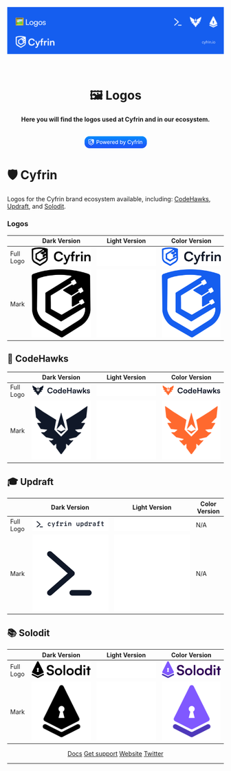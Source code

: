<img src="/.github/images/LogosBanner.png"/>

<h1 align="center">
    <br />
     🖼️ Logos
    <br />
</h1>
<p align="center">
<strong>
Here you will find the logos used at Cyfrin and in our ecosystem.
</strong></p>
<p align="center">
    <br />
        <a href="https://cyfrin.io/">
            <img src="/.github/images/poweredbycyfrinblue.png" width="145" alt="powered by cyfrin badge"/>
        </a>
    <br />
</p>

# 🛡️ Cyfrin

Logos for the Cyfrin brand ecosystem available, including: [CodeHawks](./codehawks/), [Updraft](./updraft/), and [Solodit](./solodit/).

### Logos

|           | Dark Version                                    | Light Version                                            | Color Version                                     |
| --------- | ----------------------------------------------- | -------------------------------------------------------- | ------------------------------------------------- |
| Full Logo | ![](./cyfrin/dark/CyfrinLogoFull-Dark.png)      | ![](./cyfrin/light/Cyfrin%20Logo%20Full%20-%20Light.png) | ![](./cyfrin/color/CyfrinLogoFull-Color.png)      |
| Mark      | ![](./cyfrin/dark/Cyfrin%20Mark%20-%20Dark.png) | ![](./cyfrin/light/Cyfrin%20Mark%20-%20Light.png)        | ![](./cyfrin/color/Cyfrin%20Mark%20-%20Color.png) |

## 🦅 CodeHawks

|           | Dark Version                                                 | Light Version                                                  | Color Version                                                  |
| --------- | ------------------------------------------------------------ | -------------------------------------------------------------- | -------------------------------------------------------------- |
| Full Logo | ![](./codehawks/dark/CodeHawks%20Logo%20Full%20-%20Dark.png) | ![](./codehawks/light/CodeHawks%20Logo%20Full%20-%20Light.png) | ![](./codehawks/color/CodeHawks%20Logo%20Full%20-%20Color.png) |
| Mark      | ![](./codehawks/dark/CodeHawks%20Mark%20-%20Dark.png)        | ![](./codehawks/light/CodeHawks%20Mark%20-%20Light.png)        | ![](./codehawks/color/CodeHawks%20Mark%20-%20Color.png)        |

## 🎓 Updraft

|           | Dark Version                                             | Light Version                                              | Color Version |
| --------- | -------------------------------------------------------- | ---------------------------------------------------------- | ------------- |
| Full Logo | ![](./updraft/dark/Updraft%20Logo%20Full%20-%20Dark.png) | ![](./updraft/light/Updraft%20Logo%20Full%20-%20Light.png) | N/A           |
| Mark      | ![](./updraft/dark/Updraft%20Mark%20-%20Dark.png)        | ![](./updraft/light/Updraft%20Mark%20-%20Light.png)        | N/A           |

## 📚 Solodit

|           | Dark Version                                             | Light Version                                              | Color Version                                              |
| --------- | -------------------------------------------------------- | ---------------------------------------------------------- | ---------------------------------------------------------- |
| Full Logo | ![](./solodit/dark/Solodit%20Logo%20Full%20-%20Dark.png) | ![](./solodit/light/Solodit%20Logo%20Full%20-%20Light.png) | ![](./solodit/color/Solodit%20Logo%20Full%20-%20Color.png) |
| Mark      | ![](./solodit/dark/Solodit%20Mark%20-%20Dark.png)        | ![](./solodit/light/Solodit%20Mark%20-%20Light.png)        | ![](./solodit/color/Solodit%20Mark%20-%20Color.png)        |

<p padding-top="20px" align="center">
<a href="https://docs.cyfrin.io">Docs</a>
<a href="https://discord.gg/cyfrin">Get support</a>
<a href="https://cyfrin.io">Website</a>
<a href="https://twitter.com/cyfrinaudits">Twitter</a>
<p>

---
